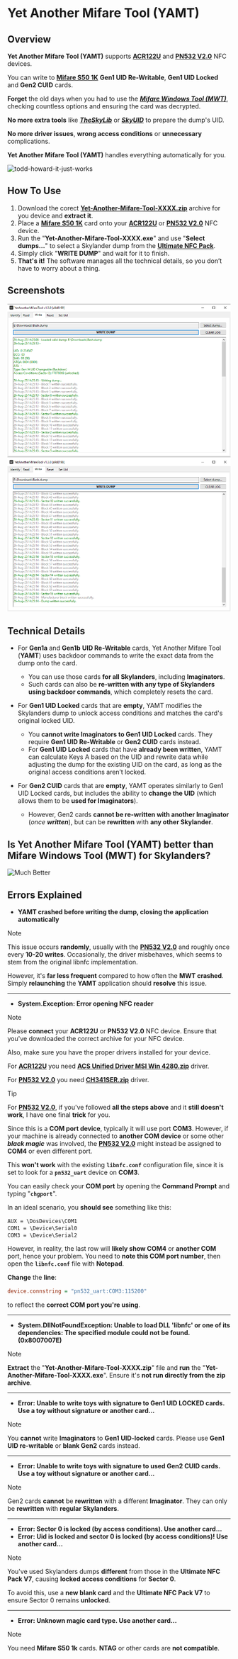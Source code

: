 # Yet Another Mifare Tool (YAMT)

## Overview

**Yet Another Mifare Tool (YAMT)** supports **[ACR122U](https://skylandersnfc.github.io/Docs/Skylanders_Buying_List/Skylanders_NFC_Devices/#acr122u-all-skylanders)** and **[PN532 V2.0](https://skylandersnfc.github.io/Docs/Skylanders_Buying_List/Skylanders_NFC_Devices/#pn532-v20-all-skylanders)** NFC devices.

You can write to **[Mifare S50 1K](https://skylandersnfc.github.io/Docs/Skylanders_Buying_List/Skylanders_NFC_Cards/)** **Gen1 UID Re-Writable**, **Gen1 UID Locked** and **Gen2 CUID** cards.

**Forget** the old days when you had to use the ***[Mifare Windows Tool (MWT)](https://github.com/ElDavoo/Mifare-Windows-Tool-Reborn)***, checking countless options and ensuring the card was decrypted.

**No more extra tools** like ***[TheSkyLib](https://github.com/skylandersNFC/TheSkyLib)*** or ***[SkyUID](https://github.com/skylandersNFC/SkyUID-Generator/)*** to prepare the dump's UID.

**No more driver issues**, **wrong access conditions** or **unnecessary** complications.

**Yet Another Mifare Tool (YAMT)** handles everything automatically for you.

![todd-howard-it-just-works](https://media1.tenor.com/m/rkI1a8s2Z6QAAAAC/todd-howard-it-just-works.gif)

## How To Use

1. Download the corect **[Yet-Another-Mifare-Tool-XXXX.zip](https://github.com/skylandersNFC/Yet-Another-Mifare-Tool/releases)** archive for you device  and **extract it**.
2. Place a **[Mifare S50 1K](https://skylandersnfc.github.io/Docs/Skylanders_Buying_List/Skylanders_NFC_Cards/)** card onto your **[ACR122U](https://skylandersnfc.github.io/Docs/Skylanders_Buying_List/Skylanders_NFC_Devices/#acr122u-all-skylanders)** or **[PN532 V2.0](https://skylandersnfc.github.io/Docs/Skylanders_Buying_List/Skylanders_NFC_Devices/#pn532-v20-all-skylanders)** NFC device.
2. Run the "**Yet-Another-Mifare-Tool-XXXX.exe**" and use "**Select dumps...**" to select a Skylander dump from the **[Ultimate NFC Pack](https://skylandersnfc.github.io/Skylanders-Ultimate-NFC-Pack/)**.
3. Simply click "**WRITE DUMP**" and wait for it to finish.
3. **That's it!** The software manages all the technical details, so you don’t have to worry about a thing.

## Screenshots
![Gen1A_Start](./screenshots/YAMT_Gen1A_1.png)
![Gen1A_End](./screenshots/YAMT_Gen1A_2.png)

## Technical Details

- For **Gen1a** and **Gen1b** **UID Re-Writable** cards, Yet Another Mifare Tool (**YAMT**) uses backdoor commands to write the exact data from the dump onto the card.
     - You can use those cards **for all Skylanders**, including **Imaginators**.
     - Such cards can also be **re-written with any type of Skylanders using backdoor commands**, which completely resets the card.

- For **Gen1 UID Locked** cards that are **empty**, YAMT modifies the Skylanders dump to unlock access conditions and matches the card's original locked UID.
     - You **cannot write Imaginators to Gen1 UID Locked** cards. They require **Gen1 UID Re-Writable** or **Gen2 CUID** cards instead.
     - For **Gen1 UID Locked** cards that have **already been written**, YAMT can calculate Keys A based on the UID and rewrite data while adjusting the dump for the existing UID on the card, as long as the original access conditions aren’t locked.

- For **Gen2 CUID** cards that are **empty**, YAMT operates similarly to Gen1 UID Locked cards, but includes the ability to **change the UID** (which allows them to be **used for Imaginators**).
     - However, Gen2 cards **cannot be re-written with another Imaginator** (_once **written**_), but can be **rewritten** with **any other Skylander**.

## Is Yet Another Mifare Tool (YAMT) better than Mifare Windows Tool (MWT) for Skylanders?

![Much Better](https://media1.tenor.com/m/fvCLHApzwu4AAAAC/much-better-guy.gif)

## Errors Explained

 - **YAMT crashed before writing the dump, closing the application automatically**
> [!NOTE]
> This issue occurs **randomly**, usually with the **[PN532 V2.0](https://skylandersnfc.github.io/Docs/Skylanders_Buying_List/Skylanders_NFC_Devices/#pn532-v20-all-skylanders)** and roughly once every **10-20 writes**. Occasionally, the driver misbehaves, which seems to stem from the original libnfc implementation.
>
> However, it's **far less frequent** compared to how often the **MWT crashed**. Simply **relaunching** the **YAMT** application should **resolve** this issue.

---

 - **System.Exception: Error opening NFC reader**
> [!NOTE]
> Please **connect** your **ACR122U** or **PN532 V2.0** NFC device. Ensure that you've downloaded the correct archive for your NFC device.
> 
> Also, make sure you have the proper drivers installed for your device.
> 
> For **[ACR122U](https://skylandersnfc.github.io/Docs/Skylanders_Buying_List/Skylanders_NFC_Devices/#acr122u-all-skylanders)** you need **[ACS Unified Driver MSI Win 4280.zip](https://skylandersnfc.github.io/Docs/Skylanders_Buying_List/Skylanders_NFC_Devices/ACR122U/drivers/ACS_Unified_Driver_MSI_Win_4280.zip)** driver.
> 
> For **[PN532 V2.0](https://skylandersnfc.github.io/Docs/Skylanders_Buying_List/Skylanders_NFC_Devices/#pn532-v20-all-skylanders)** you need **[CH341SER.zip](https://skylandersnfc.github.io/Docs/Skylanders_Buying_List/Skylanders_NFC_Devices/PN532/drivers/CH341SER.zip)** driver.

> [!TIP]
> For **[PN532 V2.0](https://skylandersnfc.github.io/Docs/Skylanders_Buying_List/Skylanders_NFC_Devices/#pn532-v20-all-skylanders)**, if you've followed **all the steps above** and it **still doesn't work**, I have one final **trick** for you.
> 
> Since this is a **COM port device**, typically it will use port **COM3**. However, if your machine is already connected to **another COM device** or some other _**black magic**_ was involved, the **[PN532 V2.0](https://skylandersnfc.github.io/Docs/Skylanders_Buying_List/Skylanders_NFC_Devices/#pn532-v20-all-skylanders)** might instead be assigned to **COM4** or even different port.
> 
> This **won't work** with the existing **`libnfc.conf`** configuration file, since it is set to look for a **`pn532_uart`** device on **COM3**.
> 
> You can easily check your **COM port** by opening the **Command Prompt** and typing "**`chgport`**".
> 
> In an ideal scenario, you **should see** something like this:
> 
> ```
> AUX = \DosDevices\COM1
> COM1 = \Device\Serial0
> COM3 = \Device\Serial2
> ```
> 
> However, in reality, the last row will **likely show COM4** or **another COM** port, hence your problem. You need to **note this COM port number**, then open the **`libnfc.conf`** file with **Notepad**.
> 
> **Change** the **line**:
> 
> ```ini
> device.connstring = "pn532_uart:COM3:115200"
> ```
> 
> to reflect the **correct COM port you're using**.

---

 - **System.DllNotFoundException: Unable to load DLL 'libnfc' or one of its dependencies: The specified module could not be found. (0x8007007E)**
> [!NOTE]
> **Extract** the "**Yet-Another-Mifare-Tool-XXXX.zip**" file and **run** the "**Yet-Another-Mifare-Tool-XXXX.exe**". Ensure it's **not run directly from the zip archive**.

---

 - **Error: Unable to write toys with signature to Gen1 UID LOCKED cards. Use a toy without signature or another card...**
> [!NOTE]
> You **cannot** write **Imaginators** to **Gen1 UID-locked** cards. Please use **Gen1 UID re-writable** or **blank Gen2** cards instead.

---

 - **Error: Unable to write toys with signature to used Gen2 CUID cards. Use a toy without signature or another card...**
> [!NOTE]
> Gen2 cards **cannot** be **rewritten** with a different **Imaginator**. They can only be **rewritten** with **regular Skylanders**.

---

 - **Error: Sector 0 is locked (by access conditions). Use another card...**
 - **Error: Uid is locked and sector 0 is locked (by access conditions)! Use another card...**
> [!NOTE]
> You've used Skylanders dumps **different** from those in the **Ultimate NFC Pack V7**, causing **locked access conditions** for **Sector 0**.
> 
> To avoid this, use a **new blank card** and the **Ultimate NFC Pack V7** to ensure Sector 0 remains **unlocked**.

---

 - **Error: Unknown magic card type. Use another card...**
> [!NOTE]
> You need **Mifare S50 1k** cards. **NTAG** or other cards are **not compatible**.
